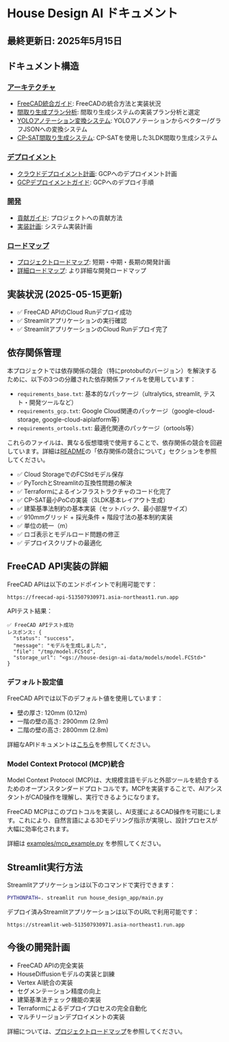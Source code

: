 # House Design AI ドキュメント

## 最終更新日: 2025年5月15日

## ドキュメント構造

### [アーキテクチャ](architecture/)
- [FreeCAD統合ガイド](architecture/freecad_integration.md): FreeCADの統合方法と実装状況
- [間取り生成プラン分析](architecture/plan_analysis.md): 間取り生成システムの実装プラン分析と選定
- [YOLOアノテーション変換システム](architecture/yolo_to_vector_conversion.md): YOLOアノテーションからベクター/グラフJSONへの変換システム
- [CP-SAT間取り生成システム](architecture/cp_sat_layout_generation.md): CP-SATを使用した3LDK間取り生成システム

### [デプロイメント](deployment/)
- [クラウドデプロイメント計画](deployment/cloud_deployment_plan.md): GCPへのデプロイメント計画
- [GCPデプロイメントガイド](deployment/gcp_deployment_guide.md): GCPへのデプロイ手順

### [開発](development/)
- [貢献ガイド](development/contributing.md): プロジェクトへの貢献方法
- [実装計画](development/implementation_plan.md): システム実装計画

### [ロードマップ](roadmap/)
- [プロジェクトロードマップ](roadmap/roadmap.md): 短期・中期・長期の開発計画
- [詳細ロードマップ](roadmap/detailed_roadmap.md): より詳細な開発ロードマップ

## 実装状況 (2025-05-15更新)

- ✅ FreeCAD APIのCloud Runデプロイ成功
- ✅ Streamlitアプリケーションの実行確認
- ✅ StreamlitアプリケーションのCloud Runデプロイ完了

## 依存関係管理

本プロジェクトでは依存関係の競合（特にprotobufのバージョン）を解決するために、以下の3つの分離された依存関係ファイルを使用しています：

- `requirements_base.txt`: 基本的なパッケージ（ultralytics, streamlit, テスト・開発ツールなど）
- `requirements_gcp.txt`: Google Cloud関連のパッケージ（google-cloud-storage, google-cloud-aiplatform等）
- `requirements_ortools.txt`: 最適化関連のパッケージ（ortools等）

これらのファイルは、異なる仮想環境で使用することで、依存関係の競合を回避しています。詳細は[README](../README.md)の「依存関係の競合について」セクションを参照してください。
- ✅ Cloud StorageでのFCStdモデル保存
- ✅ PyTorchとStreamlitの互換性問題の解決
- ✅ Terraformによるインフラストラクチャのコード化完了
- ✅ CP-SAT最小PoCの実装（3LDK基本レイアウト生成）
- ✅ 建築基準法制約の基本実装（セットバック、最小部屋サイズ）
- ✅ 910mmグリッド + 採光条件 + 階段寸法の基本制約実装
- ✅ 単位の統一（m）
- ✅ ロゴ表示とモデルロード問題の修正
- ✅ デプロイスクリプトの最適化

## FreeCAD API実装の詳細

FreeCAD APIは以下のエンドポイントで利用可能です：
```
https://freecad-api-513507930971.asia-northeast1.run.app
```

APIテスト結果：
```
✅ FreeCAD APIテスト成功
レスポンス: {
  "status": "success",
  "message": "モデルを生成しました",
  "file": "/tmp/model.FCStd",
  "storage_url": "<gs://house-design-ai-data/models/model.FCStd>"
}
```

### デフォルト設定値
FreeCAD APIでは以下のデフォルト値を使用しています：
- 壁の厚さ: 120mm (0.12m)
- 一階の壁の高さ: 2900mm (2.9m)
- 二階の壁の高さ: 2800mm (2.8m)

詳細なAPIドキュメントは[こちら](../freecad_api/docs/api_documentation.md)を参照してください。

### Model Context Protocol (MCP)統合

Model Context Protocol (MCP)は、大規模言語モデルと外部ツールを統合するためのオープンスタンダードプロトコルです。MCPを実装することで、AIアシスタントがCAD操作を理解し、実行できるようになります。

FreeCAD MCPはこのプロトコルを実装し、AI支援によるCAD操作を可能にします。これにより、自然言語による3Dモデリング指示が実現し、設計プロセスが大幅に効率化されます。

詳細は [examples/mcp_example.py](../freecad_api/examples/mcp_client.py) を参照してください。

## Streamlit実行方法

Streamlitアプリケーションは以下のコマンドで実行できます：
```bash
PYTHONPATH=. streamlit run house_design_app/main.py
```

デプロイ済みStreamlitアプリケーションは以下のURLで利用可能です：
```
https://streamlit-web-513507930971.asia-northeast1.run.app
```

## 今後の開発計画

- FreeCAD APIの完全実装
- HouseDiffusionモデルの実装と訓練
- Vertex AI統合の実装
- セグメンテーション精度の向上
- 建築基準法チェック機能の実装
- Terraformによるデプロイプロセスの完全自動化
- マルチリージョンデプロイメントの実装

詳細については、[プロジェクトロードマップ](roadmap/roadmap.md)を参照してください。
